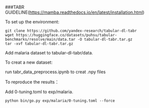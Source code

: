 ###TABR GUIDELINE(https://mamba.readthedocs.io/en/latest/installation.html)

To set up the environment:
```
git clone https://github.com/yandex-research/tabular-dl-tabr
wget https://huggingface.co/datasets/puhsu/tabular-benchmarks/resolve/main/data.tar -O tabular-dl-tabr.tar.gz
tar -xvf tabular-dl-tabr.tar.gz
```

Add malaria dataset to tabular-dl-tabr/data.

To creat a new dataset:

run tabr_data_preprocess.ipynb to creat .npy files  


To reproduce the results：

Add 0-tuning.toml to exp/malaria.
```
python bin/go.py exp/malaria/0-tuning.toml --force
```
